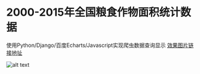 # 2000-2015年全国粮食作物面积统计数据
使用Python/Django/百度Echarts/Javascript实现爬虫数据查询显示
[效果图片链接地址](https://github.com/UAustin/farming/blob/master/farming/mysite/static/datashow.gif)

![alt text](https://github.com/UAustin/farming/blob/master/farming/mysite/static/datashow.gif)
